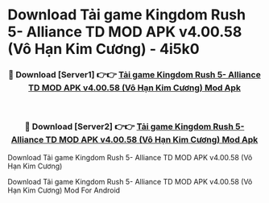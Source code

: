 # Download Tải game Kingdom Rush 5- Alliance TD MOD APK v4.00.58 (Vô Hạn Kim Cương) - 4i5k0


<div align="center">
<h3>🔴 Download [Server1] 👉👉 <a href="https://apk-comot.site?title=Tải_game_Kingdom_Rush_5-_Alliance_TD_MOD_APK_v4.00.58_(Vô_Hạn_Kim_Cương)">Tải game Kingdom Rush 5- Alliance TD MOD APK v4.00.58 (Vô Hạn Kim Cương) Mod Apk</a></h3><br>
<h3>🔴 Download [Server2] 👉👉 <a href="https://apk-comot.site?title=Tải_game_Kingdom_Rush_5-_Alliance_TD_MOD_APK_v4.00.58_(Vô_Hạn_Kim_Cương)">Tải game Kingdom Rush 5- Alliance TD MOD APK v4.00.58 (Vô Hạn Kim Cương) Mod Apk</a></h3>
</div>



Download Tải game Kingdom Rush 5- Alliance TD MOD APK v4.00.58 (Vô Hạn Kim Cương) 

Download Tải game Kingdom Rush 5- Alliance TD MOD APK v4.00.58 (Vô Hạn Kim Cương) Mod For Android